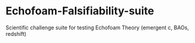 # Echofoam-Falsifiability-suite
Scientific challenge suite for testing Echofoam Theory (emergent c, BAOs, redshift)
